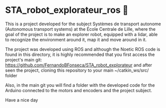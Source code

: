 # STA_robot_explorateur_ros 🤖

This is a project developed for the subject Systèmes de transport autonome (Autonomous transport systems) at the École Centrale de Lille, where the goal of the project is to make an explorer robot, equipped with a lidar, able to recognize the environment around it, map it and move around in it.

The project was developed using ROS and although the Noetic ROS code is found in this directory, it is highly recommended that you first access the project's main git: https://github.com/FernandoBFonseca/STA_robot_explorateur and after seen the project, cloning this repository to your main ~/catkin_ws/src/ folder

Also, in the main git you will find a folder with the developed code for the Arduino connected to the motors and encoders and the project subject.

Have a nice day
